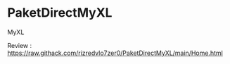 # PaketDirectMyXL
MyXL

Review : https://raw.githack.com/rizredvlo7zer0/PaketDirectMyXL/main/Home.html
